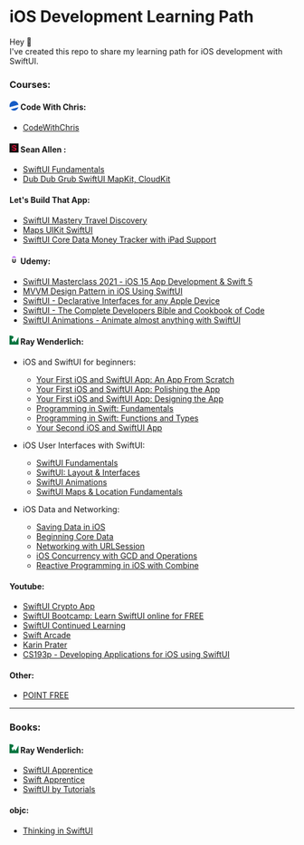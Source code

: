 # iOS Development Learning Path

Hey 👋<br />
I've created this repo to share my learning path for iOS development with SwiftUI.

### Courses:

  #### <img src="logos/codewithchris.png" width="16" /> Code With Chris:
  * [CodeWithChris](https://codewithchris.com/)

  #### <img src="logos/seanallen.png" width="16" /> Sean Allen :
  * [SwiftUI Fundamentals](https://seanallen.teachable.com/p/swiftui-fundamentals)
  * [Dub Dub Grub SwiftUI MapKit, CloudKit](https://seanallen.teachable.com/p/dub-dub-grub-swiftui-mapkit-cloudkit)

  #### Let's Build That App:
  * [SwiftUI Mastery Travel Discovery](https://www.letsbuildthatapp.com/course/SwiftUI%20Mastery%20Travel%20Discovery)
  * [Maps UIKit SwiftUI](https://www.letsbuildthatapp.com/course/Maps%20UIKit%20SwiftUI)
  * [SwiftUI Core Data Money Tracker with iPad Support](https://www.letsbuildthatapp.com/course/SwiftUI%20Core%20Data%20Money%20Tracker%20with%20iPad%20Support)

  #### <img src="logos/udemy.png" width="16" /> Udemy:
  * [SwiftUI Masterclass 2021 - iOS 15 App Development & Swift 5](https://www.udemy.com/course/swiftui-masterclass-course-ios-development-with-swift/)
  * [MVVM Design Pattern in iOS Using SwiftUI](https://www.udemy.com/course/swiftui-the-complete-developer-course/)
  * [SwiftUI - Declarative Interfaces for any Apple Device](https://www.udemy.com/course/swiftui-declarative-interfaces-for-any-apple-device/)
  * [SwiftUI - The Complete Developers Bible and Cookbook of Code](https://www.udemy.com/course/swiftui-the-complete-developer-course/)
  * [SwiftUI Animations - Animate almost anything with SwiftUI](https://www.udemy.com/course/swiftui_animations/)

  #### <img src="logos/raywenderlich.png" width="16" /> Ray Wenderlich:
  * iOS and SwiftUI for beginners:
    * [Your First iOS and SwiftUI App: An App From Scratch](https://www.raywenderlich.com/17493408-your-first-ios-and-swiftui-app-an-app-from-scratch)
    * [Your First iOS and SwiftUI App: Polishing the App](https://www.raywenderlich.com/18176818-your-first-ios-and-swiftui-app-polishing-the-app)
    * [Your First iOS and SwiftUI App: Designing the App](https://www.raywenderlich.com/17740710-your-first-ios-and-swiftui-app-designing-the-app-optional)
    * [Programming in Swift: Fundamentals](https://www.raywenderlich.com/5539282-programming-in-swift-fundamentals)
    * [Programming in Swift: Functions and Types](https://www.raywenderlich.com/5429279-programming-in-swift-functions-and-types)
    * [Your Second iOS and SwiftUI App](https://www.raywenderlich.com/15234721-your-second-ios-and-swiftui-app)

  * iOS User Interfaces with SwiftUI:
    * [SwiftUI Fundamentals](https://www.raywenderlich.com/18272812-swiftui-fundamentals)
    * [SwiftUI: Layout & Interfaces](https://www.raywenderlich.com/17314449-swiftui-layout-interfaces)
    * [SwiftUI Animations](https://www.raywenderlich.com/18411672-swiftui-animation)
    * [SwiftUI Maps & Location Fundamentals](https://www.raywenderlich.com/14255236-swiftui-maps-location-fundamentals)
  
  * iOS Data and Networking:
    * [Saving Data in iOS](https://www.raywenderlich.com/5429634-saving-data-in-ios)
    * [Beginning Core Data](https://www.raywenderlich.com/10794954-beginning-core-data)
    * [Networking with URLSession](https://www.raywenderlich.com/10376245-networking-with-urlsession)
    * [iOS Concurrency with GCD and Operations](https://www.raywenderlich.com/9461083-ios-concurrency-with-gcd-and-operations)
    * [Reactive Programming in iOS with Combine](https://www.raywenderlich.com/5429795-reactive-programming-in-ios-with-combine)


  #### Youtube:
  * [SwiftUI Crypto App](https://www.youtube.com/watch?v=TTYKL6CfbSs&list=PLwvDm4Vfkdphbc3bgy_LpLRQ9DDfFGcFu&ab_channel=SwiftfulThinking)
  * [SwiftUI Bootcamp: Learn SwiftUI online for FREE](https://www.youtube.com/watch?v=-Yp0LS61Nxk&list=PLwvDm4VfkdphqETTBf-DdjCoAvhai1QpO&ab_channel=SwiftfulThinking)
  * [SwiftUI Continued Learning](https://www.youtube.com/watch?v=S5e1eXL8Vpk&list=PLwvDm4VfkdpiagxAXCT33Rkwnc5IVhTar&ab_channel=SwiftfulThinking)
  * [Swift Arcade](https://www.youtube.com/channel/UCxnCA5FBYRCFgIZWD0CKCVg)
  * [Karin Prater](https://www.youtube.com/c/PhysicsNerdDev/featured)
  * [CS193p - Developing Applications for iOS using SwiftUI](https://www.youtube.com/watch?v=bqu6BquVi2M&list=PLpGHT1n4-mAsxuRxVPv7kj4-dQYoC3VVu&index=1&ab_channel=Stanford)


  #### Other:
  * [POINT FREE](https://www.pointfree.co/)

---

### Books:

 #### <img src="logos/raywenderlich.png" width="16" /> Ray Wenderlich:
  * [SwiftUI Apprentice](https://www.raywenderlich.com/books/swiftui-apprentice)
  * [Swift Apprentice](https://www.raywenderlich.com/books/swift-apprentice)
  * [SwiftUI by Tutorials](https://www.raywenderlich.com/books/swiftui-by-tutorials)

 #### objc:
  * [Thinking in SwiftUI](https://www.objc.io/books/thinking-in-swiftui/)
